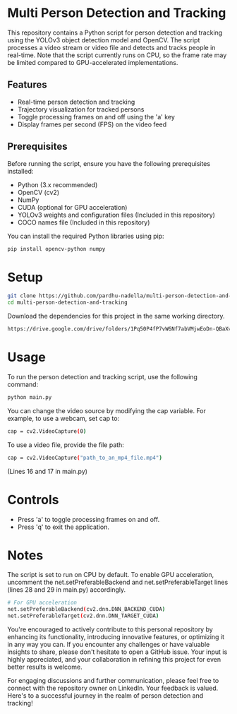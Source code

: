 # Multi Person Detection and Tracking

This repository contains a Python script for person detection and tracking using the YOLOv3 object detection model and OpenCV. The script processes a video stream or video file and detects and tracks people in real-time. Note that the script currently runs on CPU, so the frame rate may be limited compared to GPU-accelerated implementations.

## Features

- Real-time person detection and tracking
- Trajectory visualization for tracked persons
- Toggle processing frames on and off using the 'a' key
- Display frames per second (FPS) on the video feed

## Prerequisites

Before running the script, ensure you have the following prerequisites installed:

- Python (3.x recommended)
- OpenCV (cv2)
- NumPy
- CUDA (optional for GPU acceleration)
- YOLOv3 weights and configuration files (Included in this repository)
- COCO names file (Included in this repository)

You can install the required Python libraries using pip:

```bash
pip install opencv-python numpy
```






# Setup
```bash
git clone https://github.com/pardhu-nadella/multi-person-detection-and-tracking.git
cd multi-person-detection-and-tracking
```
Download the dependencies for this project in the same working directory.
```bash
https://drive.google.com/drive/folders/1Pq50P4fP7vW6Nf7abVMjwEoDn-QBaXvz?usp=sharing
```



# Usage
To run the person detection and tracking script, use the following command:
```bash
python main.py
```

You can change the video source by modifying the cap variable. For example, to use a webcam, set cap to:
```bash
cap = cv2.VideoCapture(0)
```

To use a video file, provide the file path:
```bash
cap = cv2.VideoCapture("path_to_an_mp4_file.mp4")
```
(Lines 16 and 17 in main.py)


# Controls
- Press 'a' to toggle processing frames on and off.
- Press 'q' to exit the application.



# Notes
The script is set to run on CPU by default. To enable GPU acceleration, uncomment the net.setPreferableBackend and net.setPreferableTarget lines (lines 28 and 29 in main.py) accordingly.

```bash
# For GPU acceleration
net.setPreferableBackend(cv2.dnn.DNN_BACKEND_CUDA)
net.setPreferableTarget(cv2.dnn.DNN_TARGET_CUDA)
```





You're encouraged to actively contribute to this personal repository by enhancing its functionality, introducing innovative features, or optimizing it in any way you can. If you encounter any challenges or have valuable insights to share, please don't hesitate to open a GitHub issue. Your input is highly appreciated, and your collaboration in refining this project for even better results is welcome.

For engaging discussions and further communication, please feel free to connect with the repository owner on LinkedIn. Your feedback is valued. Here's to a successful journey in the realm of person detection and tracking!
